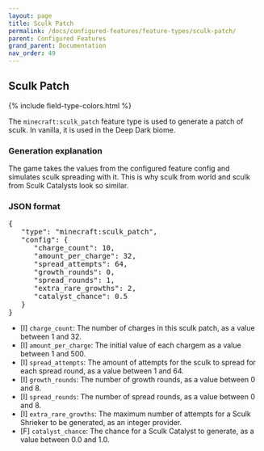 ```yaml
---
layout: page
title: Sculk Patch
permalink: /docs/configured-features/feature-types/sculk-patch/
parent: Configured Features
grand_parent: Documentation
nav_order: 49
---
```


## Sculk Patch

<head>
    {% include field-type-colors.html %}
</head>

The `minecraft:sculk_patch` feature type is used to generate a patch of sculk. In vanilla, it is used in the Deep Dark biome.

### Generation explanation

The game takes the values from the configured feature config and simulates sculk spreading with it. This is why sculk from world and sculk from Sculk Catalysts look so similar.

### JSON format

<pre>
{
   "type": "minecraft:sculk_patch",
   "config": {
      "charge_count": 10,
      "amount_per_charge": 32,
      "spread_attempts": 64,
      "growth_rounds": 0,
      "spread_rounds": 1,
      "extra_rare_growths": 2,
      "catalyst_chance": 0.5
   }
}
</pre>

* ‌<bl>[I]</bl> `charge_count`: The number of charges in this sculk patch, as a value between 1 and 32.
* ‌<bl>[I]</bl> `amount_per_charge`: The initial value of each chargem as a value between 1 and 500.
* ‌<bl>[I]</bl> `spread_attempts`: The amount of attempts for the sculk to spread for each spread round, as a value between 1 and 64.
* ‌<bl>[I]</bl> `growth_rounds`: The number of growth rounds, as a value between 0 and 8.
* ‌<bl>[I]</bl> `spread_rounds`: The number of spread rounds, as a value between 0 and 8.
* ‌<bl>[I]</bl> `extra_rare_growths`: The maximum number of attempts for a Sculk Shrieker to be generated, as an integer provider.
* ‌<ye>[F]</ye> `catalyst_chance`: The chance for a Sculk Catalyst to generate, as a value between 0.0 and 1.0.